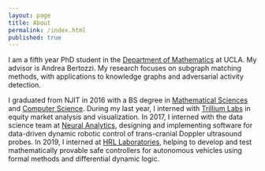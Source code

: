 ```yaml
---
layout: page
title: About
permalink: /index.html
published: true
---
```


I am a fifth year PhD student in the [Department of Mathematics](https://www.math.ucla.edu/) at UCLA. My advisor is Andrea Bertozzi. My research focuses on subgraph matching methods, with applications to knowledge graphs and adversarial activity detection.

I graduated from NJIT in 2016 with a BS degree in [Mathematical Sciences](https://math.njit.edu/) and [Computer Science](https://cs.njit.edu/). During my last year, I interned with [Trillium Labs](https://www.trlm.com/) in equity market analysis and visualization. In 2017, I interned with the data science team at [Neural Analytics](http://www.neuralanalytics.com/), designing and implementing software for data-driven dynamic robotic control of trans-cranial Doppler ultrasound probes. In 2019, I interned at [HRL Laboratories](https://www.hrl.com), helping to develop and test mathematically provable safe controllers for autonomous vehicles using formal methods and differential dynamic logic.
